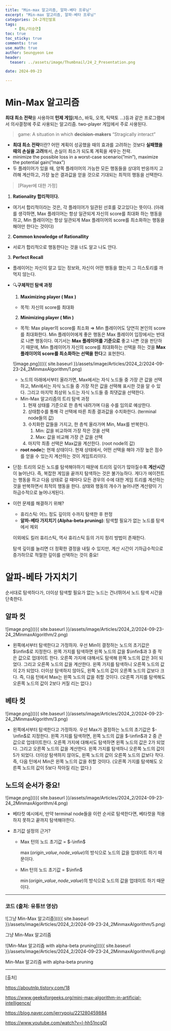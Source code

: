 ```yaml
---
title: "Min-max 알고리즘, 알파-베타 프루닝"
excerpt: "Min-max 알고리즘, 알파-베타 프루닝"
categories: 24-2개인발표
tags: 
    - [RL/이승연]
toc: true
toc_sticky: true
comments: true
use_math: true
author: Seungyeon Lee
header:
  teaser: ../assets/image/Thumbnail/24_2_Presentation.png

date: 2024-09-23

---
```


# Min-Max 알고리즘

**최대 최소 전략**을 사용하여 **턴제 게임**(체스, 바둑, 오목, 틱택토 …)등과 같은 프로그램에서 의사결정에 주로 사용되는 알고리즘. two-player 게임에서 주로 사용된다.

> game: A situation in which **decision-makers** “Stragically interact”
> 
- **최대 최소 전략**이란? 어떤 계획이 성공했을 때의 효과를 고려하는 것보다 **실패했을 때의 손실을 고려**해서, 손실이 최소가 되도록 계획을 세우는 전략.
- minimize the possible loss in a worst-case scenario(”min”), maximize the potential gain(”max”)
- 두 플레이어가 있을 때, 양쪽 플레이어의 가능한 모든 행동들을 상대의 반응까지 고려해 계산하고, 가장 높은 결과값을 얻을 것으로 기대되는 최적의 행동을 선택한다.

> [Player에 대한 가정]
1. **Rationality 합리적이다.**
- 여기서 합리적이라는 것은, 각 플레이어가 일관된 선호를 갖고있다는 뜻이다. (아래를 생각하면, Max 플레이어는 항상 일관되게 자신의 score를 최대화 하는 행동을 하고, Min 플레이어는 항상 일관되게 Max 플레이어의 score를 최소화하는 행동을 해야만 한다는 것이다)

2. **Common knowledge of Rationallity**
- 서로가 합리적으로 행동한다는 것을 너도 알고 나도 안다.

3. **Perfect Recall**
- 플레이어는 자신이 알고 있는 정보와, 자신이 어떤 행동을 했는지 그 히스토리를 까먹지 않는다.
> 

- 🔍**구체적인 탐색 과정**
    
    <aside>
    
    1. **Maximizing player ( Max )**
    - 목적: 자신의 score를 최대화
    2. **Minimizing player ( Min )**
    - 목적: Max player의 score를 최소화
    ⇒ Min 플레이어도 당연히 본인의 score를 최대화한다.
    Min 플레이어에게 좋은 행동은 Max 플레이어 입장에서는 반대로 나쁜 행동이다.
    여기서는 **Max 플레이어를 기준으로** 좋고 나쁜 것을 판단하기 때문에, Min 플레이어가 자신의 score를 최대화하는 선택을 하는 것을 **Max플레이어의 score를 최소화하는 선택을 한다**고 표현한다.
    </aside>
    
    ![image.png](({{ site.baseurl }}/assets/image/Articles/2024_2/2024-09-23-24_2MinmaxAlgorithm/1.png)
    
    - 노드의 아래에서부터 올라가면, Max에서는 자식 노드들 중 가장 큰 값을 선택하고, Min에서는 자식 노드들 중 가장 작은 값을 선택해 표시한 것을 알 수 있다. 그리고 마지막 최상위 노드는 자식 노드들 중 최댓값을 선택한다.
    - Min-Max 알고리즘의 트리 탐색 과정
        1. 현재 상태를 기준으로 한 층씩 내려가며 다음 수를 임의로 예상한다.
        2. 상태함수를 통해 각 선택에 따른 최종 결과값을 수치화한다. (terminal node들의 값)
        3. 수치화한 값들을 가지고, 한 층씩 올라가며 Min, Max를 반복한다.
            1. Min: 값을 비교하여 가장 작은 것을 선택
            2. Max: 값을 비교해 가장 큰 값을 선택
        4. 마지막 최종 선택은 Max값을 계산한다. (root node의 값)
    - **root node**는 현재 상태이다. 현재 상태에서, 어떤 선택을 해야 가장 높은 점수를 얻을 수 있는지 계산하는 것이 게임트리이다.

- 단점: 트리의 모든 노드를 탐색해야하기 때문에 트리의 깊이가 많아질수록 **계산시간**이 늘어난다. 즉, 복잡한 게임을 끝까지 탐색하는 것은 불가능하다. 게다가 에이전트는 행동을 하고 다음 상태로 갈 때마다 모든 경우의 수에 대한 게임 트리를 계산하는 것을 반복하면서 최적의 행동을 한다. 상태와 행동의 개수가 늘어나면 계산량이 기하급수적으로 늘어나게된다.

- 이런 문제를 해결하기 위해?
    - 휴리스틱: 어느 정도 깊이의 수까지 탐색한 후 판정
    - **알파-베타 가지치기 (Alpha-beta pruning)**: 탐색할 필요가 없는 노드를 탐색에서 제외
    
    이외에도 킬러 휴리스틱, 역사 휴리스틱 등의 가지 정리 방법이 존재한다.
    
    탐색 깊이를 늘리면 더 정확한 결정을 내릴 수 있지만, 계산 시간이 기하급수적으로 증가하므로 적절한 깊이를 선택하는 것이 중요!
    

# 알파-베타 가지치기

순서대로 탐색하다가, 더이상 탐색할 필요가 없는 노드는 건너뛰어서 노드 탐색 시간을 단축한다.

## 알파 컷

![image.png](({{ site.baseurl }}/assets/image/Articles/2024_2/2024-09-23-24_2MinmaxAlgorithm/2.png)

- 왼쪽에서부터 탐색한다고 가정하자. 우선 Min이 결정하는 노드의 초기값은 $\infin$로 지정한다. 왼쪽 가지를 탐색하면 왼쪽 노드의 값을 $\infin$과 3 중 작은 값으로 업데이트 한다. 오른쪽 가지에 대해서도 탐색해 왼쪽 노드의 값은 3이 되었다. 그리고 오른쪽 노드의 값을 계산한다. 왼쪽 가지를 탐색하니 오른쪽 노드의 값이 2가 되었다. 더이상 탐색하지 않아도, 왼쪽 노드의 값이 오른쪽 노드의 값보다 크다. 즉, 다음 턴에서 Max는 왼쪽 노드의 값을 취할 것이다. (오른쪽 가지를 탐색해도 오른쪽 노드의 값이 2보다 커질 리는 없다.)

## 베타 컷

![image.png](({{ site.baseurl }}/assets/image/Articles/2024_2/2024-09-23-24_2MinmaxAlgorithm/3.png)

- 왼쪽에서부터 탐색한다고 가정하자. 우선 Max가 결정하는 노드의 초기값은 $-\infin$로 지정한다. 왼쪽 가지를 탐색하면, 왼쪽 노드의 값을 $-\infin$과 2 중 큰 값으로 업데이트한다. 오른쪽 가지에 대해서도 탐색하면 왼쪽 노드의 값은 2가 되었다. 그리고 오른쪽 노드의 값을 계산한다. 왼쪽 가지를 탐색하니 오른쪽 노드의 값이 5가 되었다. 더이상 탐색하지 않아도, 왼쪽 노드의 값이 오른쪽 노드의 값보다 작다. 즉, 다음 턴에서 Min은 왼쪽 노드의 값을 취할 것이다. (오른쪽 가지를 탐색해도 오른쪽 노드의 값이 5보다 작아질 리는 없다.)

## 노드의 순서가 중요!

![image.png](({{ site.baseurl }}/assets/image/Articles/2024_2/2024-09-23-24_2MinmaxAlgorithm/4.png)

- 베타컷 예시에서, 만약 terminal node들을 이런 순서로 탐색한다면, 베타컷을 적용하지 못하고 끝까지 탐색해야한다.

- 초기값 설정의 근거?
    - Max 턴의 노드 초기값 = $-\infin$
        
        $\max(origin\_value,node\_value)$의 방식으로 노드의 값을 업데이트 하기 때문이다.
        
    - Min 턴의 노드 초기값 = $\infin$
        
        $\min(origin \_value,node\_value)$의 방식으로 노드의 값을 업데이트 하기 때문이다. 
        

---

### 코드 (출처: 유튜브 영상)

![그냥 Min-Max 알고리즘](({{ site.baseurl }}/assets/image/Articles/2024_2/2024-09-23-24_2MinmaxAlgorithm/5.png)

그냥 Min-Max 알고리즘

![Min-Max 알고리즘 with alpha-beta pruning](({{ site.baseurl }}/assets/image/Articles/2024_2/2024-09-23-24_2MinmaxAlgorithm/6.png)

Min-Max 알고리즘 with alpha-beta pruning

---

[출처]

https://aboutnlp.tistory.com/18

https://www.geeksforgeeks.org/mini-max-algorithm-in-artificial-intelligence/

https://blog.naver.com/jerrypoiu/221280459884

https://www.youtube.com/watch?v=l-hh51ncgDI